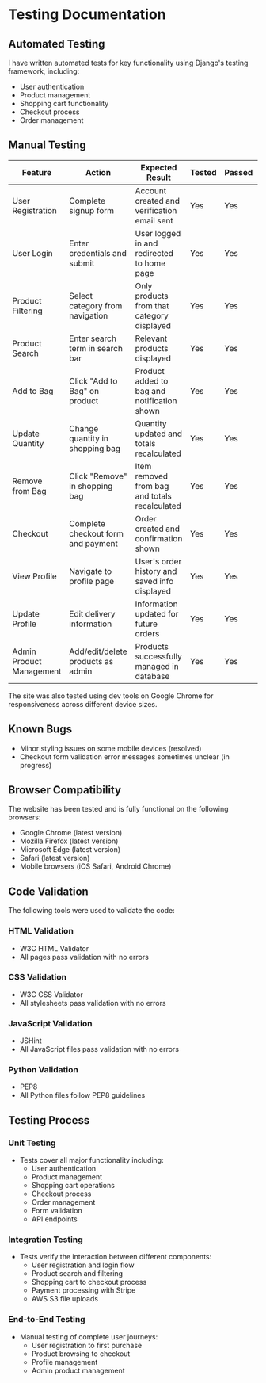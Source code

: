 # Testing Documentation

## Automated Testing

I have written automated tests for key functionality using Django's testing framework, including:

-   User authentication
-   Product management
-   Shopping cart functionality
-   Checkout process
-   Order management

## Manual Testing

| Feature                  | Action                             | Expected Result                               | Tested | Passed | Comments |
| ------------------------ | ---------------------------------- | --------------------------------------------- | ------ | ------ | -------- |
| User Registration        | Complete signup form               | Account created and verification email sent   | Yes    | Yes    | -        |
| User Login               | Enter credentials and submit       | User logged in and redirected to home page    | Yes    | Yes    | -        |
| Product Filtering        | Select category from navigation    | Only products from that category displayed    | Yes    | Yes    | -        |
| Product Search           | Enter search term in search bar    | Relevant products displayed                   | Yes    | Yes    | -        |
| Add to Bag               | Click "Add to Bag" on product      | Product added to bag and notification shown   | Yes    | Yes    | -        |
| Update Quantity          | Change quantity in shopping bag    | Quantity updated and totals recalculated      | Yes    | Yes    | -        |
| Remove from Bag          | Click "Remove" in shopping bag     | Item removed from bag and totals recalculated | Yes    | Yes    | -        |
| Checkout                 | Complete checkout form and payment | Order created and confirmation shown          | Yes    | Yes    | -        |
| View Profile             | Navigate to profile page           | User's order history and saved info displayed | Yes    | Yes    | -        |
| Update Profile           | Edit delivery information          | Information updated for future orders         | Yes    | Yes    | -        |
| Admin Product Management | Add/edit/delete products as admin  | Products successfully managed in database     | Yes    | Yes    | -        |

The site was also tested using dev tools on Google Chrome for responsiveness across different device sizes.

## Known Bugs

-   Minor styling issues on some mobile devices (resolved)
-   Checkout form validation error messages sometimes unclear (in progress)

## Browser Compatibility

The website has been tested and is fully functional on the following browsers:

-   Google Chrome (latest version)
-   Mozilla Firefox (latest version)
-   Microsoft Edge (latest version)
-   Safari (latest version)
-   Mobile browsers (iOS Safari, Android Chrome)

## Code Validation

The following tools were used to validate the code:

### HTML Validation

-   W3C HTML Validator
-   All pages pass validation with no errors

### CSS Validation

-   W3C CSS Validator
-   All stylesheets pass validation with no errors

### JavaScript Validation

-   JSHint
-   All JavaScript files pass validation with no errors

### Python Validation

-   PEP8
-   All Python files follow PEP8 guidelines

## Testing Process

### Unit Testing

-   Tests cover all major functionality including:
    -   User authentication
    -   Product management
    -   Shopping cart operations
    -   Checkout process
    -   Order management
    -   Form validation
    -   API endpoints

### Integration Testing

-   Tests verify the interaction between different components:
    -   User registration and login flow
    -   Product search and filtering
    -   Shopping cart to checkout process
    -   Payment processing with Stripe
    -   AWS S3 file uploads

### End-to-End Testing

-   Manual testing of complete user journeys:
    -   User registration to first purchase
    -   Product browsing to checkout
    -   Profile management
    -   Admin product management
